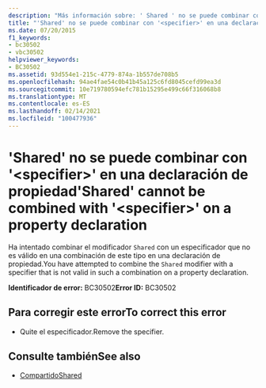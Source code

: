 ```yaml
---
description: "Más información sobre: ' Shared ' no se puede combinar con ' <specifier> ' en una declaración de propiedad"
title: "'Shared' no se puede combinar con '<specifier>' en una declaración de propiedad"
ms.date: 07/20/2015
f1_keywords:
- bc30502
- vbc30502
helpviewer_keywords:
- BC30502
ms.assetid: 93d554e1-215c-4779-874a-1b557de708b5
ms.openlocfilehash: 94ae4fae54c0b41b45a125c6fd8045cefd99ea3d
ms.sourcegitcommit: 10e719780594efc781b15295e499c66f316068b8
ms.translationtype: MT
ms.contentlocale: es-ES
ms.lasthandoff: 02/14/2021
ms.locfileid: "100477936"
---
```

# <a name="shared-cannot-be-combined-with-specifier-on-a-property-declaration"></a><span data-ttu-id="944e9-103">'Shared' no se puede combinar con '\<specifier>' en una declaración de propiedad</span><span class="sxs-lookup"><span data-stu-id="944e9-103">'Shared' cannot be combined with '\<specifier>' on a property declaration</span></span>

<span data-ttu-id="944e9-104">Ha intentado combinar el modificador `Shared` con un especificador que no es válido en una combinación de este tipo en una declaración de propiedad.</span><span class="sxs-lookup"><span data-stu-id="944e9-104">You have attempted to combine the `Shared` modifier with a specifier that is not valid in such a combination on a property declaration.</span></span>  
  
 <span data-ttu-id="944e9-105">**Identificador de error:** BC30502</span><span class="sxs-lookup"><span data-stu-id="944e9-105">**Error ID:** BC30502</span></span>  
  
## <a name="to-correct-this-error"></a><span data-ttu-id="944e9-106">Para corregir este error</span><span class="sxs-lookup"><span data-stu-id="944e9-106">To correct this error</span></span>  
  
- <span data-ttu-id="944e9-107">Quite el especificador.</span><span class="sxs-lookup"><span data-stu-id="944e9-107">Remove the specifier.</span></span>  
  
## <a name="see-also"></a><span data-ttu-id="944e9-108">Consulte también</span><span class="sxs-lookup"><span data-stu-id="944e9-108">See also</span></span>

- [<span data-ttu-id="944e9-109">Compartido</span><span class="sxs-lookup"><span data-stu-id="944e9-109">Shared</span></span>](../language-reference/modifiers/shared.md)
